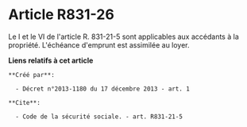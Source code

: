 # Article R831-26

Le I et le VI de l'article R. 831-21-5 sont applicables aux accédants à la propriété. L'échéance d'emprunt est assimilée au
loyer.

**Liens relatifs à cet article**

	**Créé par**:

	  - Décret n°2013-1180 du 17 décembre 2013 - art. 1

	**Cite**:

	  - Code de la sécurité sociale. - art. R831-21-5
